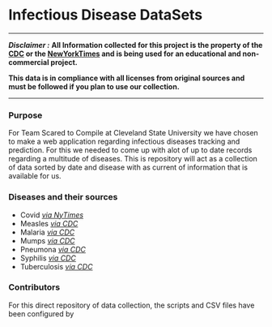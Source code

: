 # Infectious Disease DataSets
---
__*Disclaimer :*__
__All Information collected for this project is the property of the [CDC](https://www.cdc.gov/nndss/) or the [NewYorkTimes](https://github.com/nytimes/covid-19-data) and is being used for an educational and non-commercial project.__

__This data is in compliance with all licenses from original sources and must be followed if you plan to use our collection.__

---
### Purpose

For Team Scared to Compile at Cleveland State University we have chosen to make a web application regarding infectious diseases tracking and prediction. For this we needed to come up with alot of up to date records regarding a multitude of diseases. This is repository will act as a collection of data sorted by date and disease with as current of information that is available for us. 

### Diseases and their sources

- Covid _[via NyTimes](https://github.com/nytimes/covid-19-data)_
- Measles _[via CDC](https://wonder.cdc.gov)_
- Malaria _[via CDC](https://wonder.cdc.gov)_
- Mumps _[via CDC](https://wonder.cdc.gov)_
- Pneumona _[via CDC](https://wonder.cdc.gov)_
- Syphilis _[via CDC](https://wonder.cdc.gov)_
- Tuberculosis _[via CDC](https://wonder.cdc.gov)_

### Contributors
For this direct repository of data collection, the scripts and CSV files have been configured by 
